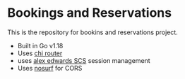 # Bookings and Reservations

This is the repository for bookins and reservations project.

- Built in Go v1.18
- Uses [chi router](https://github.com/go-chi/chi)
- uses [alex edwards SCS](https://github.com/alexedwards/scs) session management
- Uses [nosurf](https://github.com/justinas/nosurf) for CORS